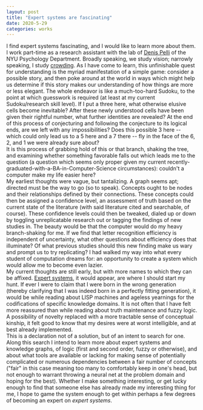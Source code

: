 ```yaml
---
layout: post
title: "Expert systems are fascinating"
date: 2020-5-29
categories: works
---
```

</section>

<section>
I find expert systems fascinating, and I would like to learn more about them.
</section>

<section>
I work part-time as a research assistant with the lab of
<a href="http://www.psych.nyu.edu/pelli/">Denis Pelli</a> of the NYU Psychology
Department. Broadly speaking, we study vision; narrowly speaking, I study
<a href="https://en.wikipedia.org/wiki/Crowding">crowding</a>. 
As I have come to learn, this unfinishable quest for understanding is the myriad
manifestation of a simple game: consider a possible story, and then poke around 
at the world in ways which might help us determine if this story makes our
understanding of how things are more or less elegant. The whole endeavor is 
like a much-too-hard Sudoku, to the point at which guesswork is required 
(at least at my current Sudoku/research skill level). If I put a three here, 
what otherwise elusive cells become inevitable? After these newly understood 
cells have been given their rightful number, what further identities are 
revealed? At the end of this process of conjecturing and following the conjecture
to its logical ends, are we left with any impossibilities? Does this possible 3
here -- which could only lead us to a 5 here and a 7 there -- fly in the face
of the 6, 2, and 1 we were already sure about?
</section>

<section>
It is this process of grabbing hold of this or that branch, shaking the tree,
and examining whether something favorable falls out which leads me to the 
question (a question which seems only proper given my current 
recently-graduated-with-a-BA-in-Computer-Science circumstances): couldn't a 
computer make my life easier here?
</section>

<section>
My earliest thoughts were vague, but tantalizing. A graph seems apt; 
directed must be the way to go (so to speak). Concepts ought to be nodes and
their relationships defined by their connections. These concepts could then
be assigned a confidence level, an assessment of truth based on the current
state of the literature (with said literature cited and searchable, of course).
These confidence levels could then be tweaked, dialed up or down by toggling
unreplicatable research out or tagging the findings of new studies in. The
beauty would be that the computer would do my heavy branch-shaking for me.
If we find that letter recognition efficiency is independent of uncertainty,
what other questions about efficiency does that illuminate? Of what previous
studies should this new finding make us wary and prompt us to try replicating?
I had walked my way into what every student of computation dreams for: an 
opportunity to create a system which would allow me to become even lazier.
</section>

<section>
My current thoughts are still early, but with more names to which they can be
affixed. <a href="https://en.wikipedia.org/wiki/Expert_system">Expert systems</a>,
it would appear, are where I should start my hunt. If ever I were to claim that
I were born in the wrong generation (thereby clarifying that I was indeed born
in a perfectly fitting generation), it would be while reading about LISP 
machines and ageless yearnings for the codifications of specific knowledge 
domains. It is not often that I have felt more reassured than while reading 
about truth maintenance and fuzzy logic. A possibility of novelty replaced
with a more tractable sense of conceptual kinship, it felt good to know that
my desires were at worst intelligible, and at best already implemented.
</section>

<section>
This is a declaration not of a solution, but of an intent to search for one.
Along this search I intend to learn more about expert systems and knowledge 
graphs, of logic (first and second order, fuzzy or otherwise), and about what
tools are available or lacking for making sense of potentially complicated or
numerous dependencies between a fair number of concepts ("fair" in this case
meaning too many to comfortably keep in one's head, but not enough to warrant
throwing a neural net at the problem domain and hoping for the best). Whether
I make something interesting, or get lucky enough to find that someone else
has already made my interesting thing for me, I hope to game the system 
enough to get within perhaps a few degrees of becoming an expert on 
<em>expert systems</em>. 
</section>

<section>
